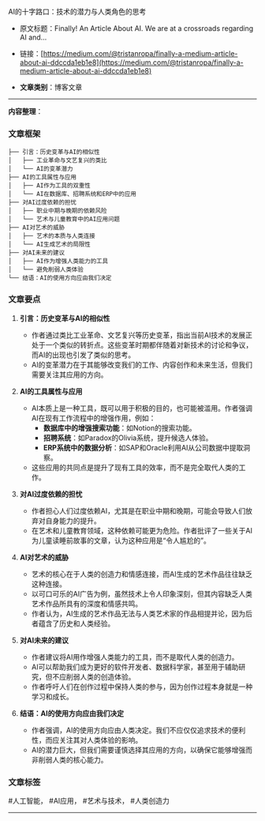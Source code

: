 AI的十字路口：技术的潜力与人类角色的思考  
- 原文标题：Finally! An Article About AI. We are at a crossroads regarding AI and…  
- 链接：[https://medium.com/@tristanropa/finally-a-medium-article-about-ai-ddccda1eb1e8](https://medium.com/@tristanropa/finally-a-medium-article-about-ai-ddccda1eb1e8)  

- **文章类别**：博客文章  

---

**内容整理**：  

### 文章框架  
```
├── 引言：历史变革与AI的相似性
│   ├── 工业革命与文艺复兴的类比
│   └── AI的变革潜力
├── AI的工具属性与应用
│   ├── AI作为工具的双重性
│   └── AI在数据库、招聘系统和ERP中的应用
├── 对AI过度依赖的担忧
│   ├── 职业中期与晚期的依赖风险
│   └── 艺术与儿童教育中的AI应用问题
├── AI对艺术的威胁
│   ├── 艺术的本质与人类连接
│   └── AI生成艺术的局限性
├── 对AI未来的建议
│   ├── AI作为增强人类能力的工具
│   └── 避免削弱人类体验
└── 结语：AI的使用方向应由我们决定
```

### 文章要点  
1. **引言：历史变革与AI的相似性**  
   - 作者通过类比工业革命、文艺复兴等历史变革，指出当前AI技术的发展正处于一个类似的转折点。这些变革时期都伴随着对新技术的讨论和争议，而AI的出现也引发了类似的思考。  
   - AI的变革潜力在于其能够改变我们的工作、内容创作和未来生活，但我们需要关注其应用的方向。

2. **AI的工具属性与应用**  
   - AI本质上是一种工具，既可以用于积极的目的，也可能被滥用。作者强调AI在现有工作流程中的增强作用，例如：  
     - **数据库中的增强搜索功能**：如Notion的搜索功能。  
     - **招聘系统**：如Paradox的Olivia系统，提升候选人体验。  
     - **ERP系统中的数据分析**：如SAP和Oracle利用AI从公司数据中提取洞察。  
   - 这些应用的共同点是提升了现有工具的效率，而不是完全取代人类的工作。

3. **对AI过度依赖的担忧**  
   - 作者担心人们过度依赖AI，尤其是在职业中期和晚期，可能会导致人们放弃对自身能力的提升。  
   - 在艺术和儿童教育领域，这种依赖可能更为危险。作者批评了一些关于AI为儿童读睡前故事的文章，认为这种应用是“令人尴尬的”。

4. **AI对艺术的威胁**  
   - 艺术的核心在于人类的创造力和情感连接，而AI生成的艺术作品往往缺乏这种连接。  
   - 以可口可乐的AI广告为例，虽然技术上令人印象深刻，但其内容缺乏人类艺术作品所具有的深度和情感共鸣。  
   - 作者认为，AI生成的艺术作品无法与人类艺术家的作品相提并论，因为后者蕴含了历史和人类经验。

5. **对AI未来的建议**  
   - 作者建议将AI用作增强人类能力的工具，而不是取代人类的创造力。  
   - AI可以帮助我们成为更好的软件开发者、数据科学家，甚至用于辅助研究，但不应削弱人类的创造体验。  
   - 作者呼吁人们在创作过程中保持人类的参与，因为创作过程本身就是一种学习和成长。

6. **结语：AI的使用方向应由我们决定**  
   - 作者强调，AI的使用方向应由人类决定。我们不应仅仅追求技术的便利性，而应关注其对人类体验的影响。  
   - AI的潜力巨大，但我们需要谨慎选择其应用的方向，以确保它能够增强而非削弱人类的核心能力。

### 文章标签  
#人工智能， #AI应用， #艺术与技术， #人类创造力  

---